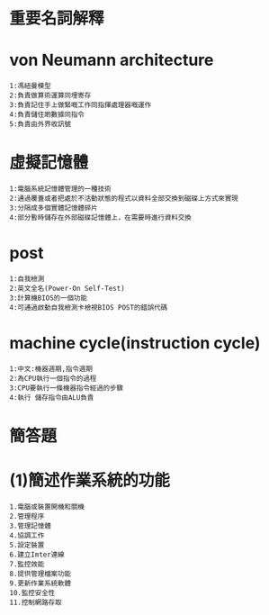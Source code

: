 # 重要名詞解釋
# von Neumann architecture
```
1:馮紐曼模型
2:負責做算術運算同埋寄存
3:負責記住手上做緊嘅工作同指揮處理器嘅運作
4:負責儲住啲數據同指令
5:負責由外界收訊號
```
# 虛擬記憶體
```
1:電腦系統記憶體管理的一種技術
2:通過覆蓋或者把處於不活動狀態的程式以資料全部交換到磁碟上方式來實現
3:分隔成多個實體記憶體碎片
4:部分暫時儲存在外部磁碟記憶體上，在需要時進行資料交換
```
# post
```
1:自我檢測
2:英文全名(Power-On Self-Test)
3:計算機BIOS的一個功能
4:可通過啟動自我檢測卡檢視BIOS POST的錯誤代碼
```
# machine cycle(instruction cycle)
```
1:中文:機器週期,指令週期
2:為CPU執行一個指令的過程
3:CPU要執行一條機器指令經過的步驟
4:執行 儲存指令由ALU負責
```
# 簡答題
# (1)簡述作業系統的功能
```
1.電腦或裝置開機和關機
2.管理程序
3.管理記憶體
4.協調工作
5.設定裝置
6.建立Imter連線
7.監控效能
8.提供管理檔案功能
9.更新作業系統軟體
10.監控安全性
11.控制網路存取
```














